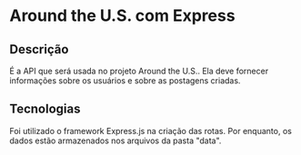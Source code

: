# Around the U.S. com Express

## Descrição
É a API que será usada no projeto Around the U.S.. Ela deve fornecer informações sobre os usuários e sobre as postagens criadas.

## Tecnologias 
Foi utilizado o framework Express.js na criação das rotas. Por enquanto, os dados estão armazenados nos arquivos da pasta "data".
 